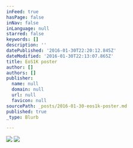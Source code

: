 ```yaml
---
inFeed: true
hasPage: false
inNav: false
inLanguage: null
starred: false
keywords: []
description: ''
datePublished: '2016-01-30T22:20:12.845Z'
dateModified: '2016-01-30T22:13:07.865Z'
title: EoS1K poster
author: []
authors: []
publisher:
  name: null
  domain: null
  url: null
  favicon: null
sourcePath: _posts/2016-01-30-eos1k-poster.md
published: true
_type: Blurb

---
```

![](https://the-grid-user-content.s3-us-west-2.amazonaws.com/8b9f9bb3-dffe-4409-8b60-657a757b5414.jpg)
![](https://the-grid-user-content.s3-us-west-2.amazonaws.com/ef08ed9e-7250-485e-8113-c4acac030433.jpg)